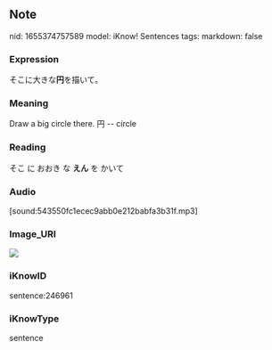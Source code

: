 ## Note
nid: 1655374757589
model: iKnow! Sentences
tags: 
markdown: false

### Expression
そこに大きな<b>円</b>を描いて。

### Meaning
Draw a big circle there.
円 -- circle

### Reading
そこ に おおき な <b>えん</b> を かいて

### Audio
[sound:543550fc1ecec9abb0e212babfa3b31f.mp3]

### Image_URI
<img src="0fc976e7ac437c764ae72e171c7b42c3.jpg">

### iKnowID
sentence:246961

### iKnowType
sentence
